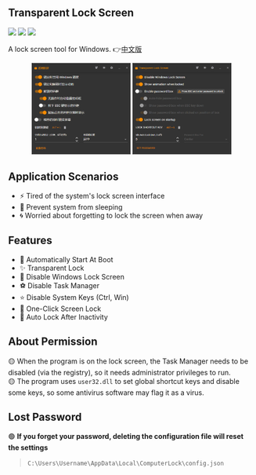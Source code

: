 ﻿## Transparent Lock Screen  
<div>

![](https://img.shields.io/github/license/JiuLing-zhang/ComputerLock)
![](https://img.shields.io/github/actions/workflow/status/JiuLing-zhang/ComputerLock/release.yml)
[![](https://img.shields.io/github/v/release/JiuLing-zhang/ComputerLock)](https://github.com/JiuLing-zhang/ComputerLock/releases)

</div>

A lock screen tool for Windows. 👉[中文版](./README.md)  

<div align="center">
<img src="https://github.com/JiuLing-zhang/ComputerLock/raw/main/resources/app.png" width="40%">
<img src="https://github.com/JiuLing-zhang/ComputerLock/raw/main/resources/app_en.png" width="40%">
</div>

## Application Scenarios  
- ⚡ Tired of the system's lock screen interface
- 🌈 Prevent system from sleeping
- 🌀 Worried about forgetting to lock the screen when away

## Features  
* 🎈 Automatically Start At Boot 
* ✨ Transparent Lock 
* 🎉 Disable Windows Lock Screen 
* ⚽ Disable Task Manager 
* ⭐ Disable System Keys (Ctrl, Win) 
* 💖 One-Click Screen Lock 
* 🎁 Auto Lock After Inactivity 

## About Permission  
🟡 When the program is on the lock screen, the Task Manager needs to be disabled (via the registry), so it needs administrator privileges to run.  
🟡 The program uses `user32.dll` to set global shortcut keys and disable some keys, so some antivirus software may flag it as a virus.  

## Lost Password  
🟢 **If you forget your password, deleting the configuration file will reset the settings**  
> `C:\Users\Username\AppData\Local\ComputerLock\config.json`  
